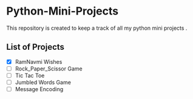 # Python-Mini-Projects
This repository is created to keep a track of all my python mini projects .

## List of Projects
- [x] RamNavmi Wishes
- [ ] Rock_Paper_Scissor Game
- [ ] Tic Tac Toe
- [ ] Jumbled Words Game
- [ ] Message Encoding 
